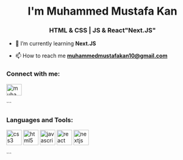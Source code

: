 <h1 align="center">I'm Muhammed Mustafa Kan</h1>
<h3 align="center">HTML & CSS | JS & React"Next.JS"</h3>

- 🌱 I’m currently learning **Next.JS**

- 📫 How to reach me **muhammedmustafakan10@gmail.com**

<h3 align="left">Connect with me:</h3>
<p align="left">
<a href="https://instagram.com/muhammedmustafaakan" target="blank"><img align="center" src="https://raw.githubusercontent.com/rahuldkjain/github-profile-readme-generator/master/src/images/icons/Social/instagram.svg" alt="muhammedmustafaakan" height="30" width="40" /></a>
</p>
```
<h3 align="left">Languages and Tools:</h3>
<p align="left">  <img src="https://raw.githubusercontent.com/devicons/devicon/master/icons/css3/css3-original-wordmark.svg" alt="css3" width="40" height="40"/> <img src="https://raw.githubusercontent.com/devicons/devicon/master/icons/html5/html5-original-wordmark.svg" alt="html5" width="40" height="40"/> <img src="https://raw.githubusercontent.com/devicons/devicon/master/icons/javascript/javascript-original.svg" alt="javascript" width="40" height="40"/> <img src="https://raw.githubusercontent.com/devicons/devicon/master/icons/react/react-original-wordmark.svg" alt="react" width="40" height="40"/> 
<img src="https://cdn.worldvectorlogo.com/logos/nextjs-2.svg" alt="nextjs" width="40" height="40"/>
</p>
```

